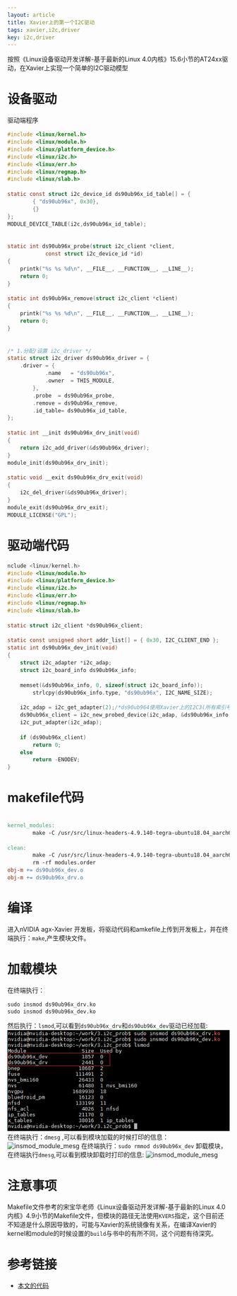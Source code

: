 ```yaml
---
layout: article
title: Xavier上的第一个I2C驱动 
tags: xavier,i2c,driver
key: i2c,driver
---
```

按照《Linux设备驱动开发详解-基于最新的Linux 4.0内核》15.6小节的AT24xx驱动，在Xavier上实现一个简单的I2C驱动模型 
# 设备驱动
驱动端程序
``` c
#include <linux/kernel.h>
#include <linux/module.h>
#include <linux/platform_device.h>
#include <linux/i2c.h>
#include <linux/err.h>
#include <linux/regmap.h>
#include <linux/slab.h>

static const struct i2c_device_id ds90ub96x_id_table[] = {
		{ "ds90ub96x", 0x30},
		{}
};
MODULE_DEVICE_TABLE(i2c,ds90ub96x_id_table);	


static int ds90ub96x_probe(struct i2c_client *client,
			const struct i2c_device_id *id)
{
	printk("%s %s %d\n", __FILE__, __FUNCTION__, __LINE__);
	return 0;
}

static int ds90ub96x_remove(struct i2c_client *client)
{
	printk("%s %s %d\n", __FILE__, __FUNCTION__, __LINE__);
	return 0;
}


/* 1.分配/设置 i2c_driver */
static struct i2c_driver ds90ub96x_driver = {
	.driver	= {
			.name	= "ds90ub96x",
			.owner	= THIS_MODULE,
		},
		.probe	= ds90ub96x_probe,
		.remove	= ds90ub96x_remove,
		.id_table= ds90ub96x_id_table,
};

static int __init ds90ub96x_drv_init(void)
{
	return i2c_add_driver(&ds90ub96x_driver);
}
module_init(ds90ub96x_drv_init);

static void __exit ds90ub96x_drv_exit(void)
{
	i2c_del_driver(&ds90ub96x_driver);
}
module_exit(ds90ub96x_drv_exit);
MODULE_LICENSE("GPL");

```

# 驱动端代码
``` c
nclude <linux/kernel.h>
#include <linux/module.h>
#include <linux/platform_device.h>
#include <linux/i2c.h>
#include <linux/err.h>
#include <linux/regmap.h>
#include <linux/slab.h>

static struct i2c_client *ds90ub96x_client;

static const unsigned short addr_list[] = { 0x30, I2C_CLIENT_END };
static int ds90ub96x_dev_init(void)
{
	struct i2c_adapter *i2c_adap;
	struct i2c_board_info ds90ub96x_info;

	memset(&ds90ub96x_info, 0, sizeof(struct i2c_board_info));	
		strlcpy(ds90ub96x_info.type, "ds90ub96x", I2C_NAME_SIZE);

	i2c_adap = i2c_get_adapter(2);/*ds90ub964使用Xavier上的I2C3(所有索引号为2)*/
	ds90ub96x_client = i2c_new_probed_device(i2c_adap, &ds90ub96x_info, addr_list, NULL);
	i2c_put_adapter(i2c_adap);

	if (ds90ub96x_client)
		return 0;
	else
		return -ENODEV;
}

```

# makefile代码
``` makefile

kernel_modules:
        make -C /usr/src/linux-headers-4.9.140-tegra-ubuntu18.04_aarch64/kernel-4.9/  M=$(CURDIR) modules

clean:
        make -C /usr/src/linux-headers-4.9.140-tegra-ubuntu18.04_aarch64/kernel-4.9/ M=$(CURDIR) clean
        rm -rf modules.order
obj-m += ds90ub96x_dev.o
obj-m += ds90ub96x_drv.o


```
# 编译 
进入nVIDIA agx-Xavier 开发板，将驱动代码和amkefile上传到开发板上，并在终端执行：` make `,产生模块文件。 

# 加载模块
在终端执行： 
``` shell
sudo insmod ds90ub96x_drv.ko 
sudo insmod ds90ub96x_dev.ko

```
然后执行：` lsmod `,可以看到` ds90ub96x_drv `和` ds90ub96x_dev `驱动已经加载: 
![insmod_module_mesg](/resource/2019-05/002.i2c_drv01.png) 
在终端执行：` dmesg ` ,可以看到模块加载的时候打印的信息： 
![insmod_module_mesg](/resource/2019-05/002.i2c_dev02.png) 
在终端执行：` sudo rmmod ds90ub96x_dev ` 卸载模块，在终端执行` dmesg `,可以看到模块卸载时打印的信息: 
![insmod_module_mesg](/resource/2019-05/002.i2c_dev03.png) 
# 注意事项
Makefile文件参考的宋宝华老师《Linux设备驱动开发详解-基于最新的Linux 4.0内核》4.9小节的Makefile文件，但模块的路径无法使用` KVERS `指定，这个目前还不知道是什么原因导致的，可能与Xavier的系统镜像有关系，在编译Xavier的kernel和module的时候设置的` build `与书中的有所不同，这个问题有待深究。 
# 参考链接
* [本文的代码](https://github.com/sunzhongmeng/nvidia-agx-xavier-training/tree/master/1.first-i2c-driver)
